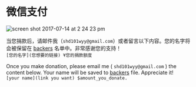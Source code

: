 # 微信支付

![screen shot 2017-07-14 at 2 24 23 pm](https://user-images.githubusercontent.com/1908863/28227562-2ed82578-68a0-11e7-9070-6719a81fdfbc.png)


当您捐款后，请邮件我（`shd101wyy@gmail.com`）或者留言以下内容。您的名字将会被保留在 [backers](backers.md) 名单中。非常感谢您的支持！   
`[您的名字](您想要的链接) ¥您的捐款额度`


Once you make donation, please email me ( `shd101wyy@gmail.com` ) the content below. Your name will be saved to [backers](backers.md) file. Appreciate it!   
`[your name](link you want) $amount_you_donate.`  